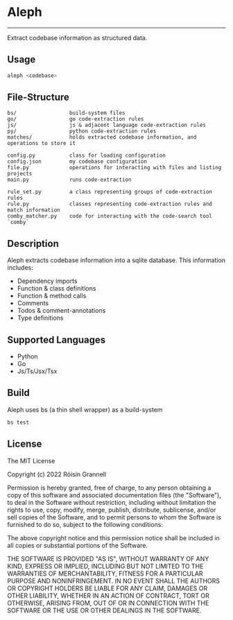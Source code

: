
# Aleph
---

Extract codebase information as structured data.

## Usage

```bash
aleph <codebase>
```

## File-Structure

```
bs/                 build-system files
go/                 go code-extraction rules
js/                 js & adjacent language code-extraction rules
py/                 python code-extraction rules
matches/            holds extracted codebase information, and operations to store it

config.py           class for loading configuration
config.json         my codebase configuration
file.py             operations for interacting with files and listing projects
main.py             runs code-extraction

rule_set.py         a class representing groups of code-extraction rules
rule.py             classes representing code-extraction rules and match information
comby_matcher.py    code for interacting with the code-search tool `comby`
```

## Description

Aleph extracts codebase information into a sqlite database. This information includes:

- Dependency imports
- Function & class definitions
- Function & method calls
- Comments
- Todos & comment-annotations
- Type definitions

## Supported Languages

- Python
- Go
- Js/Ts/Jsx/Tsx

## Build

Aleph uses bs (a thin shell wrapper) as a build-system

```bash
bs test
```

## License

The MIT License

Copyright (c) 2022 Róisín Grannell

Permission is hereby granted, free of charge, to any person obtaining a copy of this software and associated documentation files (the "Software"), to deal in the Software without restriction, including without limitation the rights to use, copy, modify, merge, publish, distribute, sublicense, and/or sell copies of the Software, and to permit persons to whom the Software is furnished to do so, subject to the following conditions:

The above copyright notice and this permission notice shall be included in all copies or substantial portions of the Software.

THE SOFTWARE IS PROVIDED "AS IS", WITHOUT WARRANTY OF ANY KIND, EXPRESS OR IMPLIED, INCLUDING BUT NOT LIMITED TO THE WARRANTIES OF MERCHANTABILITY, FITNESS FOR A PARTICULAR PURPOSE AND NONINFRINGEMENT. IN NO EVENT SHALL THE AUTHORS OR COPYRIGHT HOLDERS BE LIABLE FOR ANY CLAIM, DAMAGES OR OTHER LIABILITY, WHETHER IN AN ACTION OF CONTRACT, TORT OR OTHERWISE, ARISING FROM, OUT OF OR IN CONNECTION WITH THE SOFTWARE OR THE USE OR OTHER DEALINGS IN THE SOFTWARE.

